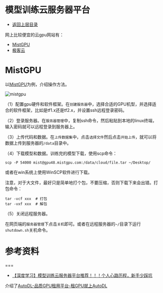 # 模型训练云服务器平台


* [返回上层目录](../machine-learning-framework.md)



网上比较便宜的云gpu网站有：

- [MistGPU](https://mistgpu.com/user/)
- [极客云](https://www.jikecloud.net/)

# MistGPU

以[MistGPU](https://mistgpu.com/user/)为例，介绍操作方法。

![mistgpu](D:/2study/%E8%AF%BE%E7%A8%8B%E4%B8%8E%E5%AD%A6%E4%B9%A0/0%E4%BA%BA%E5%B7%A5%E6%99%BA%E8%83%BD%E4%B8%8E%E6%9C%BA%E5%99%A8%E5%AD%A6%E4%B9%A0/%E4%BA%BA%E5%B7%A5%E6%99%BA%E8%83%BD%E4%B8%8E%E6%9C%BA%E5%99%A8%E5%AD%A6%E4%B9%A0/02%E4%B9%A6%E7%B1%8D/%E4%B9%A6%E7%B1%8D_%E6%95%B0%E6%8D%AE/%E4%B9%A6%E7%B1%8D/%E3%80%8A%E6%9C%BA%E5%99%A8%E5%AD%A6%E4%B9%A0%E7%AC%94%E8%AE%B0%E3%80%8B/machine-learning-notes/docs/machine-learning-framework/tensorflow/tools/gpu/pic/mistgpu.jpg)

（1）配置gpu硬件和软件框架。在`创建服务器`中，选择合适的GPU机型，并选择适合的软件框架，比如是tf1.x还是tf2.x，并设置ssh远程登录密码。

（2）登录服务器。在`服务器管理`中，复制ssh命令，然后粘贴到本地的linux终端，输入密码就可以远程登录到服务器上。

（3）上传代码和数据。在`上传数据集`中，点击`选择文件`然后点击`开始上传`，就可以将数据上传到服务器的`/data`目录中。

（4）下载模型和数据。训练完的模型下载，使用scp命令：

```shell
scp -P 54000 mist@gpu48.mistgpu.com:/data/cloud/file.tar ~/Desktop/
```

或者在win系统上使用WinSCP软件进行下载。

注意，对于大文件，最好只是简单地打个包，不要压缩，否则下载下来会出错。打包命令：

```shell
tar -vcf xxx  # 打包
tar -vxf xxx  # 解包
```

（5）关闭远程服务器。

在网页端的`服务器管理`下点击`关机`即可。或者在远程服务器的`~/`目录下运行`shutdown.sh`关机命令。



# 参考资料



===

* [【深度学习】模型训练云服务器平台推荐！！！个人心路历程，新手少踩坑](https://zhuanlan.zhihu.com/p/597476907)

介绍了[AutoDL-品质GPU租用平台-租GPU就上AutoDL](https://www.autodl.com/register?code=cd8a7443-6fc2-4ec4-b88a-da35fb2ac603)